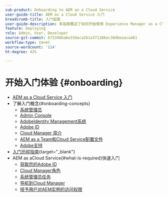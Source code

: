```yaml
---
sub-product: Onboarding to AEM as a Cloud Service
user-guide-title: AEM as a Cloud Service 入门
breadcrumb-title: 入门指南
user-guide-description: 本指南概述了如何开始使用 Experience Manager as a Cloud Service，包括如何获取访问权限和重要的数据保护信息。
feature: Deploying
role: Admin, User, Developer
source-git-commit: 673340ba6e33daca2b1a371286ec38d6eaaca461
workflow-type: tm+mt
source-wordcount: '114'
ht-degree: 42%

---
```



# 开始入门体验 {#onboarding}

+ [AEM as a Cloud Service 入门](/help/onboarding/home.md)
+ 了解入门概念{#onboarding-concepts}
   + [系统管理员](/help/onboarding/learn-concepts/system-administrator.md)
   + [Admin Console](/help/onboarding/learn-concepts/admin-console.md)
   + [AdobeIdentity Management系统](/help/onboarding/learn-concepts/ims.md)
   + [Adobe ID](/help/onboarding/learn-concepts/adobe-id.md)
   + [Cloud Manager 简介](/help/onboarding/learn-concepts/cloud-manager-introduction.md)
   + [AEM as a Team和Cloud Service配置文件](/help/onboarding/learn-concepts/aem-cs-team-product-profiles.md)
   + [Adobe支持](/help/onboarding/learn-concepts/onboarding-help-resources.md)
+ [入门历程指南](https://experienceleague.adobe.com/docs/experience-manager-cloud-service/journey-onboarding/home.html){target="_blank"}
+ AEM as aCloud Service{#what-is-required}快速入门
   + [获取您的Adobe ID](what-is-required/get-your-adobe-id.md)
   + [Cloud Manager角色](what-is-required/user-roles-permissions.md)
   + [系统管理员任务](what-is-required/add-users-assign-cm-roles.md)
   + [导航到Cloud Manager](what-is-required/navigate-to-cloud-manager.md)
   + [授予用户对AEM实例的访问权限](/help/onboarding/what-is-required/accessing-aem-instance.md)
